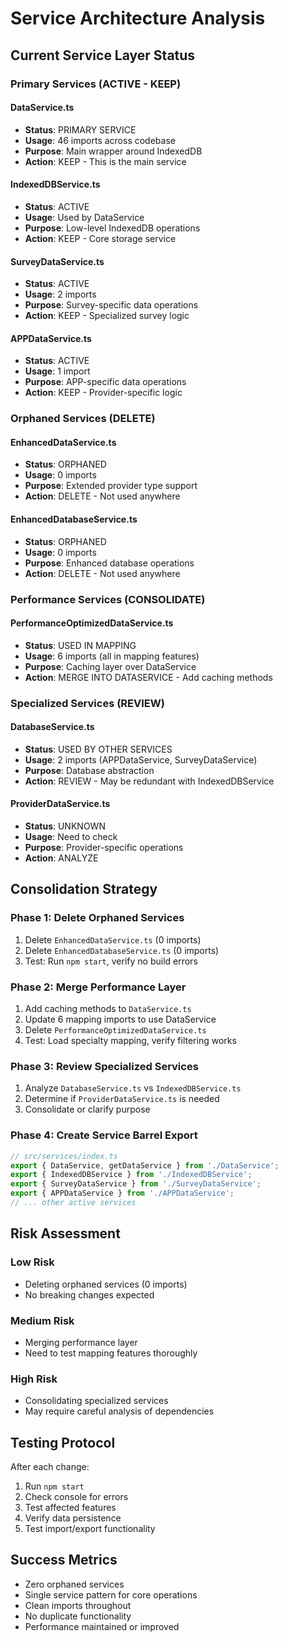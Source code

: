 # Service Architecture Analysis

## Current Service Layer Status

### Primary Services (ACTIVE - KEEP)

#### DataService.ts
- **Status**: PRIMARY SERVICE
- **Usage**: 46 imports across codebase
- **Purpose**: Main wrapper around IndexedDB
- **Action**: KEEP - This is the main service

#### IndexedDBService.ts
- **Status**: ACTIVE
- **Usage**: Used by DataService
- **Purpose**: Low-level IndexedDB operations
- **Action**: KEEP - Core storage service

#### SurveyDataService.ts
- **Status**: ACTIVE
- **Usage**: 2 imports
- **Purpose**: Survey-specific data operations
- **Action**: KEEP - Specialized survey logic

#### APPDataService.ts
- **Status**: ACTIVE
- **Usage**: 1 import
- **Purpose**: APP-specific data operations
- **Action**: KEEP - Provider-specific logic

### Orphaned Services (DELETE)

#### EnhancedDataService.ts
- **Status**: ORPHANED
- **Usage**: 0 imports
- **Purpose**: Extended provider type support
- **Action**: DELETE - Not used anywhere

#### EnhancedDatabaseService.ts
- **Status**: ORPHANED
- **Usage**: 0 imports
- **Purpose**: Enhanced database operations
- **Action**: DELETE - Not used anywhere

### Performance Services (CONSOLIDATE)

#### PerformanceOptimizedDataService.ts
- **Status**: USED IN MAPPING
- **Usage**: 6 imports (all in mapping features)
- **Purpose**: Caching layer over DataService
- **Action**: MERGE INTO DATASERVICE - Add caching methods

### Specialized Services (REVIEW)

#### DatabaseService.ts
- **Status**: USED BY OTHER SERVICES
- **Usage**: 2 imports (APPDataService, SurveyDataService)
- **Purpose**: Database abstraction
- **Action**: REVIEW - May be redundant with IndexedDBService

#### ProviderDataService.ts
- **Status**: UNKNOWN
- **Usage**: Need to check
- **Purpose**: Provider-specific operations
- **Action**: ANALYZE

## Consolidation Strategy

### Phase 1: Delete Orphaned Services
1. Delete `EnhancedDataService.ts` (0 imports)
2. Delete `EnhancedDatabaseService.ts` (0 imports)
3. Test: Run `npm start`, verify no build errors

### Phase 2: Merge Performance Layer
1. Add caching methods to `DataService.ts`
2. Update 6 mapping imports to use DataService
3. Delete `PerformanceOptimizedDataService.ts`
4. Test: Load specialty mapping, verify filtering works

### Phase 3: Review Specialized Services
1. Analyze `DatabaseService.ts` vs `IndexedDBService.ts`
2. Determine if `ProviderDataService.ts` is needed
3. Consolidate or clarify purpose

### Phase 4: Create Service Barrel Export
```typescript
// src/services/index.ts
export { DataService, getDataService } from './DataService';
export { IndexedDBService } from './IndexedDBService';
export { SurveyDataService } from './SurveyDataService';
export { APPDataService } from './APPDataService';
// ... other active services
```

## Risk Assessment

### Low Risk
- Deleting orphaned services (0 imports)
- No breaking changes expected

### Medium Risk
- Merging performance layer
- Need to test mapping features thoroughly

### High Risk
- Consolidating specialized services
- May require careful analysis of dependencies

## Testing Protocol

After each change:
1. Run `npm start`
2. Check console for errors
3. Test affected features
4. Verify data persistence
5. Test import/export functionality

## Success Metrics

- Zero orphaned services
- Single service pattern for core operations
- Clean imports throughout
- No duplicate functionality
- Performance maintained or improved
